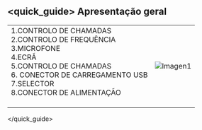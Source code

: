 ## <quick_guide> Apresentação geral
| | |
|:-------|:-------|
|1.CONTROLO DE CHAMADAS <br> 2.CONTROLO DE FREQUÊNCIA <br> 3.MICROFONE <br> 4.ECRÃ <br> 5.CONTROLO DE CHAMADAS <br> 6. CONECTOR DE CARREGAMENTO USB <br> 7.SELECTOR <br> 8.CONECTOR DE ALIMENTAÇÃO <br> <br>|![Imagen1](http://static.energysistem.com/images/manuals/42448/55154650cb18f.jpg)|
</quick_guide>

